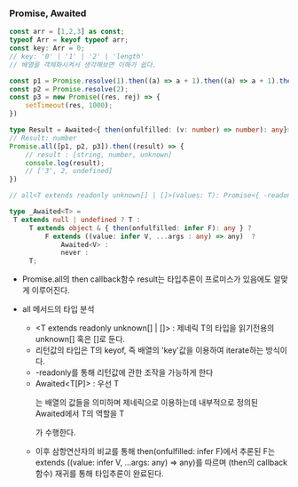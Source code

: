 ### Promise, Awaited


```ts
const arr = [1,2,3] as const;
typeof Arr = keyof typeof arr;
const key: Arr = 0;
// key: '0' | '1' | '2' | 'length'
// 배열을 객체화시켜서 생각해보면 이해가 쉽다.
```

```ts
const p1 = Promise.resolve(1).then((a) => a + 1).then((a) => a + 1).then((a) => a.toString());
const p2 = Promise.resolve(2);
const p3 = new Promise((res, rej) => {
    setTimeout(res, 1000);
})

type Result = Awaited<{ then(onfulfilled: (v: number) => number): any}> // thenable
// Result: number
Promise.all([p1, p2, p3]).then((result) => {
    // result : [string, number, unknown]
    console.log(result);
    // ['3', 2, undefined]
})

// all<T extends readonly unknown[] | []>(values: T): Promise<{ -readonly [P in keyof T]: Awaited<T[P]> }>;

type _Awaited<T> = 
 T extends null | undefined ? T :
     T extends object & { then(onfulfilled: infer F): any } ?
         F extends ((value: infer V, ...args : any) => any)  ?
             Awaited<V> :
             never :
     T;
```

- Promise.all의 then callback함수 result는 타입추론이 프로미스가 있음에도 알맞게 이루어진다.

- all 메서드의 타입 분석
    - <T extends readonly unknown[] | []> : 제네릭 T의 타입을 읽기전용의 unknown[] 혹은 []로 둔다.
    - 리턴값의 타입은 T의 keyof, 즉 배열의 'key'값을 이용하여 iterate하는 방식이다.
    - -readonly를 통해 리턴값에 관한 조작을 가능하게 한다
    - Awaited<T[P]> : 우선 T<P>는 배열의 값들을 의미하며 제네릭으로 이용하는데 내부적으로 정의된 Awaited<T>에서 T의 역할을 T<P>가 수행한다.
    - 이후 삼항연산자의 비교를 통해 then(onfulfilled: infer F)에서 추론된 F는 extends ((value: infer V, ...args: any) => any)를 따르며 (then의 callback함수) 재귀를 통해 타입추론이 완료된다.
